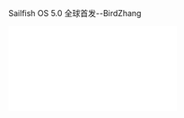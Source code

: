 Sailfish OS 5.0 全球首发--BirdZhang

<iframe src="//player.bilibili.com/player.html?isOutside=true&aid=113371433143958&bvid=BV1uD1pYTEEV&cid=26466127835&p=1" scrolling="no" border="0" frameborder="no" framespacing="0" allowfullscreen="false"></iframe>
